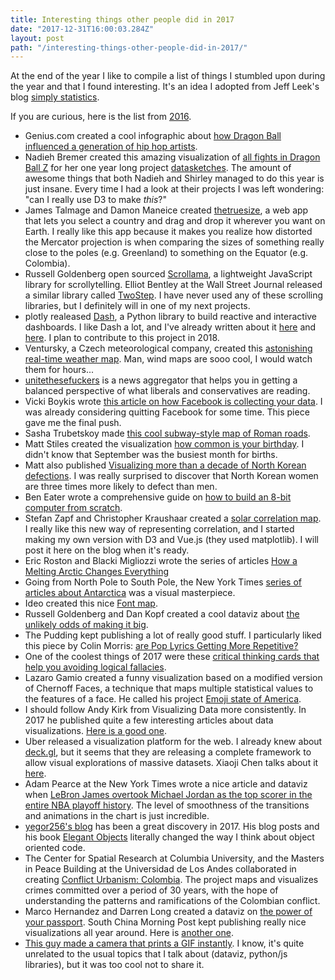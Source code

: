 ```yaml
---
title: Interesting things other people did in 2017
date: "2017-12-31T16:00:03.284Z"
layout: post
path: "/interesting-things-other-people-did-in-2017/"
---
```


At the end of the year I like to compile a list of things I stumbled upon during the year and that I found interesting. It's an idea I adopted from Jeff Leek's blog [simply statistics](https://simplystatistics.org/).

If you are curious, here is the list from [2016](https://www.giacomodebidda.com/interesting-things-other-people-did-in-2016/).

- Genius.com created a cool infographic about [how Dragon Ball influenced a generation of hip hop artists](https://genius.com/a/infographic-how-dragon-ball-influenced-a-generation-of-hip-hop-artists).
- Nadieh Bremer created this amazing visualization of [all fights in Dragon Ball Z](http://www.datasketch.es/january/code/nadieh/) for her one year long project [datasketches](http://www.datasketch.es). The amount of awesome things that both Nadieh and Shirley managed to do this year is just insane. Every time I had a look at their projects I was left wondering: "can I really use D3 to make *this*?"
- James Talmage and Damon Maneice created [thetruesize](https://thetruesize.com), a web app that lets you select a country and drag and drop it wherever you want on Earth. I really like this app because it makes you realize how distorted the Mercator projection is when comparing the sizes of something really close to the poles (e.g. Greenland) to something on the Equator (e.g. Colombia).
- Russell Goldenberg open sourced [Scrollama](https://pudding.cool/process/introducing-scrollama/), a lightweight JavaScript library for scrollytelling. Elliot Bentley at the Wall Street Journal released a similar library called [TwoStep](https://wsj.github.io/two-step/). I have never used any of these scrolling libraries, but I definitely will in one of my next projects.
- plotly realeased [Dash](https://plot.ly/products/dash/), a Python library to build reactive and interactive dashboards. I like Dash a lot, and I've already written about it [here](https://www.giacomodebidda.com/visualize-earthquakes-with-plotly-dash/) and [here](https://www.giacomodebidda.com/reactive-dashboards-with-plotly-dash/). I plan to contribute to this project in 2018.
- Ventursky, a Czech meteorological company, created this [astonishing real-time weather map](https://www.ventusky.com). Man, wind maps are sooo cool, I would watch them for hours...
- [unitethesefuckers](http://unitethesefuckers.com/) is a news aggregator that helps you in getting a balanced perspective of what liberals and conservatives are reading.
- Vicki Boykis wrote [this article on how Facebook is collecting your data](http://veekaybee.github.io/2017/02/01/facebook-is-collecting-this/). I was already considering quitting Facebook for some time. This piece gave me the final push.
- Sasha Trubetskoy made [this cool subway-style map of Roman roads](http://sashat.me/2017/06/03/roman-roads/?utm_source=hackernewsletter&utm_medium=email&utm_term=fav).
- Matt Stiles created the visualization [how common is your birthday](http://thedailyviz.com/2016/09/17/how-common-is-your-birthday-dailyviz/). I didn't know that September was the busiest month for births.
- Matt also published [Visualizing more than a decade of North Korean defections](http://thedailyviz.com/2017/12/22/visualizing-more-than-a-decade-of-north-korean-defections/). I was really surprised to discover that North Korean women are three times more likely to defect than men.
- Ben Eater wrote a comprehensive guide on [how to build an 8-bit computer from scratch](https://eater.net/?utm_source=hackernewsletter&utm_medium=email&utm_term=fav).
- Stefan Zapf and Christopher Kraushaar created a [solar correlation map](https://www.oreilly.com/learning/a-new-visualization-to-beautifully-explore-correlations?imm_mid=0ed213&cmp=em-data-na-na-newsltr_20170208). I really like this new way of representing correlation, and I started making my own version with D3 and Vue.js (they used matplotlib). I will post it here on the blog when it's ready.
- Eric Roston and Blacki Migliozzi wrote the series of articles [How a Melting Arctic Changes Everything](https://www.bloomberg.com/graphics/2017-arctic/)
- Going from North Pole to South Pole, the New York Times [series of articles about Antarctica](https://www.nytimes.com/interactive/2017/05/18/climate/antarctica-ice-melt-climate-change.html?_r=0) was a visual masterpiece.
- Ideo created this nice [Font map](http://fontmap.ideo.com/).
- Russell Goldenberg and Dan Kopf created a cool dataviz about [the unlikely odds of making it big](https://pudding.cool/2017/01/making-it-big/).
- The Pudding kept publishing a lot of really good stuff. I particularly liked this piece by Colin Morris: [are Pop Lyrics Getting More Repetitive?](https://pudding.cool/2017/05/song-repetition/)
- One of the coolest things of 2017 were these [critical thinking cards that help you avoiding logical fallacies](https://yourlogicalfallacyis.com/).
- Lazaro Gamio created a funny visualization based on a modified version of Chernoff Faces, a technique that maps multiple statistical values to the features of a face. He called his project [Emoji state of America](https://www.axios.com/an-emoji-built-from-data-for-every-state-2408885674.html).
- I should follow Andy Kirk from Visualizing Data more consistently. In 2017 he published quite a few interesting articles about data visualizations. [Here is a good one](http://www.visualisingdata.com/2017/07/10-significant-visualisation-developments-january-june-2017/).
- Uber released a visualization platform for the web. I already knew about [deck.gl](http://deck.gl/), but it seems that they are releasing a complete framework to allow visual explorations of massive datasets. Xiaoji Chen talks about it [here](https://eng.uber.com/atg-dataviz/).
- Adam Pearce at the New York Times wrote a nice article and dataviz when [LeBron James overtook Michael Jordan as the top scorer in the entire NBA playoff history](https://www.nytimes.com/interactive/2017/05/25/sports/basketball/lebron-career-playoff-points-record.html). The level of smoothness of the transitions and animations in the chart is just incredible.
- [yegor256's blog](http://www.yegor256.com/best.html) has been a great discovery in 2017. His blog posts and his book [Elegant Objects](http://www.yegor256.com/elegant-objects.html) literally changed the way I think about object oriented code.
- The Center for Spatial Research at Columbia University, and the Masters in Peace Building at the Universidad de Los Andes collaborated in creating [Conflict Urbanism: Colombia](https://centerforspatialresearch.github.io/colombia_site/). The project maps and visualizes crimes committed over a period of 30 years, with the hope of understanding the patterns and ramifications of the Colombian conflict.
- Marco Hernandez and Darren Long created a dataviz on [the power of your passport](http://multimedia.scmp.com/culture/article/passportIndex/). South China Morning Post kept publishing really nice visualizations all year around. Here is [another one](http://multimedia.scmp.com/news/china/article/One-Belt-One-Road/europe.html).
- [This guy made a camera that prints a GIF instantly](https://imgur.com/gallery/CG9w4?utm_source=hackernewsletter&utm_medium=email&utm_term=fav). I know, it's quite unrelated to the usual topics that I talk about (dataviz, python/js libraries), but it was too cool not to share it.